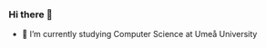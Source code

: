 ### Hi there 👋

- 🌱 I’m currently studying Computer Science at Umeå University

<!--
**carl1330/carl1330** is a ✨ _special_ ✨ repository because its `README.md` (this file) appears on your GitHub profile.

Here are some ideas to get you started:


- 😄 Pronouns: ...
- ⚡ Fun fact: ...
-->
